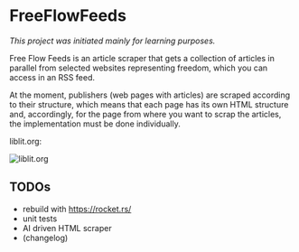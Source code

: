 # FreeFlowFeeds

*This project was initiated mainly for learning purposes.*

Free Flow Feeds is an article scraper that gets a collection of articles in parallel from selected websites
representing freedom, which you can access in an RSS feed.

At the moment, publishers (web pages with articles) are scraped according to their structure,
which means that each page has its own HTML structure and, accordingly, for the page from where
you want to scrap the articles, the implementation must be done individually.


liblit.org:

![liblit.org](./liblit.gif)

## TODOs 

- rebuild with https://rocket.rs/
- unit tests
- AI driven HTML scraper
- (changelog)
